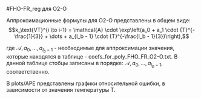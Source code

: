 #FHO-FR_reg для O2-O

Аппроксимационные формулы для O2-O представлены в общем виде:
$$k_\text{VT}^{i \to i-1} = \mathcal{A} \cdot \exp\left(a_0 + a_1 \cdot {T}^{-\frac{1}{3}} + \dots + a_{l_b - 1} \cdot {T}^{-\frac{l_b - 1}{3}}\right),$$

где $\mathcal{A}, a_0, ..., a_{l_b - 1}$ - необходимые для аппроксимации значения, которые находятся в таблице - coefs_for_poly_FHO_FR_O2-O.txt. В данной таблице стобцы записаны в порядке: $\mathcal{A}, a_0, ..., a_{l_b - 1}$, соответственно.

В plots/APE представлены графики относительной ошибки, в зависимости от значения температуры T.  